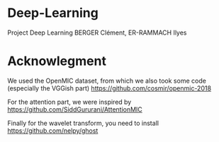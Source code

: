 # Deep-Learning
Project Deep Learning BERGER Clément, ER-RAMMACH Ilyes

# Acknowlegment
We used the OpenMIC dataset, from which we also took some code (especially the VGGish part)
https://github.com/cosmir/openmic-2018

For the attention part, we were inspired by https://github.com/SiddGururani/AttentionMIC

Finally for the wavelet transform, you need to install https://github.com/nelpy/ghost
